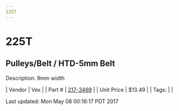 ```yaml
---
225T
---
```

# 225T
## Pulleys/Belt / HTD-5mm Belt
Description: 	9mm width 

| Vendor | Vex | 
| Part # | [217-3469](http://www.vexrobotics.com/vexpro/motion/belts-and-pulleys/htdbelts9.html) | 
| Unit Price | $13.49 | 
| Tags: |  | 

Last updated: Mon May 08 00:16:17 PDT 2017